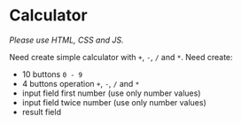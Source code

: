 Calculator
========

*Please use HTML, CSS and JS.*

Need create simple calculator with `+`, `-`, `/` and `*`.
Need create:
* 10 buttons `0 - 9` 
* 4 buttons operation `+`, `-`, `/` and `*`
* input field first number (use only number values) 
* input field twice number (use only number values) 
* result field
